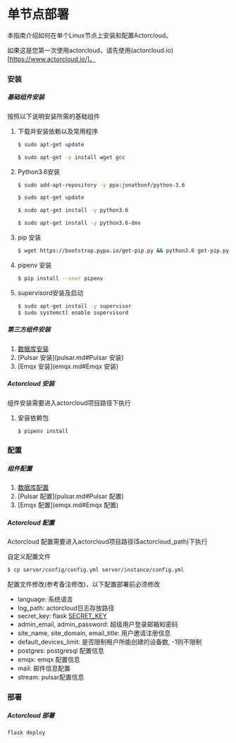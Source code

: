 # 单节点部署

本指南介绍如何在单个Linux节点上安装和配置Actorcloud。

如果这是您第一次使用actorcloud，请先使用(actorcloud.io)[https://www.actorcloud.io/]。



### 安装

##### 基础组件安装

按照以下说明安装所需的基础组件

1. 下载并安装依赖以及常用程序

   ```bash
   $ sudo apt-get update
   
   $ sudo apt-get -y install wget gcc
   ```

2. Python3.6安装

   ```bash
   $ sudo add-apt-repository -y ppa:jonathonf/python-3.6
   
   $ sudo apt-get update
   
   $ sudo apt-get install -y python3.6
   
   $ sudo apt-get install -y python3.6-dev
   ```

   

3. pip 安装

   ```bash
   $ wget https://bootstrap.pypa.io/get-pip.py && python3.6 get-pip.py --force-reinstall --user
   ```

   

4. pipenv 安装

   ```bash
   $ pip install --user pipenv
   ```

5. supervisord安装及启动

   ```bash
   $ sudo apt-get install -y supervisor
   $ sudo systemctl enable supervisord
   ```



##### 第三方组件安装

1. [数据库安装](database.md#数据库安装)
2. [Pulsar 安装](pulsar.md#Pulsar 安装)
3. [Emqx 安装](emqx.md#Emqx 安装)


##### Actorcloud 安装

组件安装需要进入actorcloud项目路径下执行

1. 安装依赖包

   ```bash
   $ pipenv install
   ```



### 配置

##### 组件配置

1. [数据库配置](database.md#数据库配置)
2. [Pulsar 配置](pulsar.md#Pulsar 配置)
3. [Emqx 配置](emqx.md#Emqx 配置)

##### Actorcloud 配置

Actorcloud 配置需要进入actorcloud项目路径($actorcloud_path)下执行

自定义配置文件

```bash
$ cp server/config/config.yml server/instance/config.yml
```

配置文件修改(参考备注修改)，以下配置部署前必须修改

* language: 系统语言
* log_path: actorcloud日志存放路径
* secret_key:  flask [SECRET_KEY](http://flask.pocoo.org/docs/1.0/config/#SECRET_KEY)
* admin_email, admin_password: 超级用户登录邮箱和密码
* site_name, site_domain, email_title:  用户邀请注册信息
* default_devices_limit: 是否限制租户所能创建的设备数, -1则不限制
* postgres: postgresql 配置信息
* emqx: emqx 配置信息
* mail: 邮件信息配置
* stream: pulsar配置信息



### 部署

##### Actorcloud 部署

```bash
flask deploy
```

